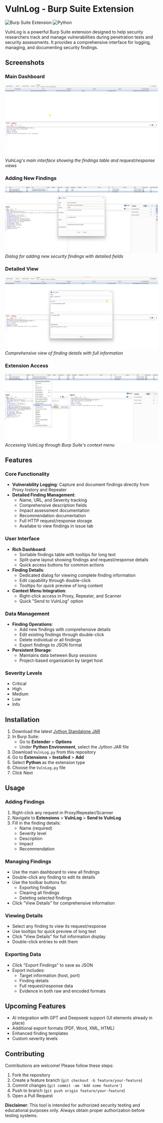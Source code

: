 # VulnLog - Burp Suite Extension

![Burp Suite Extension](https://img.shields.io/badge/Burp%20Suite-Extension-orange)
![Python](https://img.shields.io/badge/Python-Jython%202.7-yellow)

VulnLog is a powerful Burp Suite extension designed to help security researchers track and manage vulnerabilities during penetration tests and security assessments. It provides a comprehensive interface for logging, managing, and documenting security findings.

## Screenshots

### Main Dashboard
![VulnLog Dashboard](vuln_log_dashboard.png)
*VulnLog's main interface showing the findings table and request/response views*

### Adding New Findings
![Add Finding Dialog](add_finding.png)
*Dialog for adding new security findings with detailed fields*

### Detailed View
![Finding Details](details_view.png)
*Comprehensive view of finding details with full information*

### Extension Access
![Extension Menu](entry_points_extension_selection.png)
*Accessing VulnLog through Burp Suite's context menu*

## Features

### Core Functionality
- **Vulnerability Logging**: Capture and document findings directly from Proxy history and Repeater
- **Detailed Finding Management**:
  - Name, URL, and Severity tracking
  - Comprehensive description fields
  - Impact assessment documentation
  - Recommendation documentation
  - Full HTTP request/response storage
  - Availabe to view findings in issue tab

### User Interface
- **Rich Dashboard**:
  - Sortable findings table with tooltips for long text
  - Split-pane layout showing findings and request/response details
  - Quick access buttons for common actions
- **Finding Details**:
  - Dedicated dialog for viewing complete finding information
  - Edit capability through double-click
  - Tooltips for quick preview of long content
- **Context Menu Integration**: 
  - Right-click access in Proxy, Repeater, and Scanner
  - Quick "Send to VulnLog" option

### Data Management
- **Finding Operations**:
  - Add new findings with comprehensive details
  - Edit existing findings through double-click
  - Delete individual or all findings
  - Export findings to JSON format
- **Persistent Storage**: 
  - Maintains data between Burp sessions
  - Project-based organization by target host

### Severity Levels
- Critical
- High
- Medium
- Low
- Info

## Installation

1. Download the latest [Jython Standalone JAR](https://www.jython.org/download)
2. In Burp Suite:
   - Go to **Extender** > **Options**
   - Under **Python Environment**, select the Jython JAR file
3. Download `VulnLog.py` from this repository
4. Go to **Extensions** > **Installed** > **Add**
5. Select **Python** as the extension type
6. Choose the `VulnLog.py` file
7. Click Next

## Usage

### Adding Findings
1. Right-click any request in Proxy/Repeater/Scanner
2. Navigate to **Extensions** > **VulnLog** > **Send to VulnLog**
3. Fill in the finding details:
   - Name (required)
   - Severity level
   - Description
   - Impact
   - Recommendation

### Managing Findings
- Use the main dashboard to view all findings
- Double-click any finding to edit its details
- Use the toolbar buttons for:
  - Exporting findings
  - Clearing all findings
  - Deleting selected findings
- Click "View Details" for comprehensive information

### Viewing Details
- Select any finding to view its request/response
- Use tooltips for quick preview of long text
- Click "View Details" for full information display
- Double-click entries to edit them

### Exporting Data
- Click "Export Findings" to save as JSON
- Export includes:
  - Target information (host, port)
  - Finding details
  - Full request/response data
  - Evidence in both raw and encoded formats

## Upcoming Features
- AI integration with GPT and Deepseek support (UI elements already in place)
- Additional export formats (PDF, Word, XML, HTML)
- Enhanced finding templates
- Custom severity levels

## Contributing
Contributions are welcome! Please follow these steps:

1. Fork the repository
2. Create a feature branch (`git checkout -b feature/your-feature`)
3. Commit changes (`git commit -am 'Add some feature'`)
4. Push to branch (`git push origin feature/your-feature`)
5. Open a Pull Request

**Disclaimer**: This tool is intended for authorized security testing and educational purposes only. Always obtain proper authorization before testing systems.
